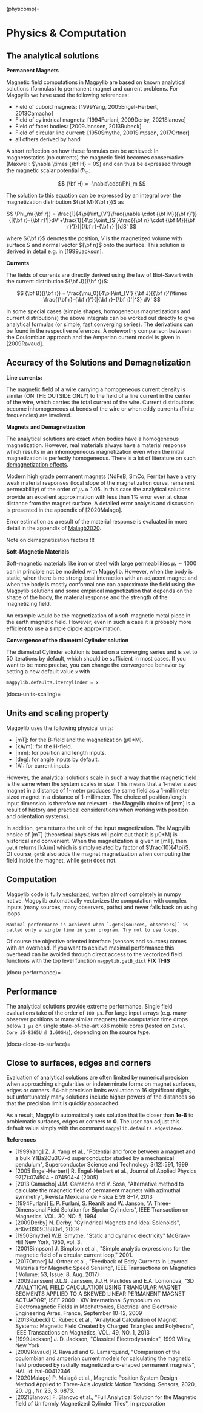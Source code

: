 (physcomp)=

# Physics & Computation

## The analytical solutions

**Permanent Magnets**

Magnetic field computations in Magpylib are based on known analytical solutions (formulas) to permanent magnet and current problems. For Magpylib we have used the following references:

- Field of cuboid magnets: \[1999Yang, 2005Engel-Herbert, 2013Camacho\]
- Field of cylindrical magnets: \[1994Furlani, 2009Derby, 2021Slanovc\]
- Field of facet bodies: \[2009Janssen, 2013Rubeck\]
- Field of circular line current: \[1950Smythe, 2001Simpson, 2017Ortner\]
- all others derived by hand

A short reflection on how these formulas can be achieved: In magnetostatics (no currents) the magnetic field becomes conservative (Maxwell: $\nabla \times {\bf H} = 0$) and can thus be expressed through the magnetic scalar potential $\Phi_m$:

$$
{\bf H} = -\nabla\cdot\Phi_m
$$

The solution to this equation can be expressed by an integral over the magnetization distribution ${\bf M}({\bf r})$ as

$$
\Phi_m({\bf r}) = \frac{1}{4\pi}\int_{V'}\frac{\nabla'\cdot {\bf M}({\bf r}')}{|{\bf r}-{\bf r}'|}dV'+\frac{1}{4\pi}\oint_{S'}\frac{{\bf n}'\cdot {\bf M}({\bf r}')}{|{\bf r}-{\bf r}'|}dS'
$$

where ${\bf r}$ denotes the position, $V$ is the magnetized volume with surface $S$ and normal vector ${\bf n}$ onto the surface. This solution is derived in detail e.g. in \[1999Jackson\].

**Currents**

The fields of currents are directly derived using the law of Biot-Savart with the current distribution ${\bf J}({\bf r})$:

$$
{\bf B}({\bf r}) = \frac{\mu_0}{4\pi}\int_{V'} {\bf J}({\bf r}')\times \frac{{\bf r}-{\bf r}'}{|{\bf r}-{\bf r}'|^3} dV'
$$

In some special cases (simple shapes, homogeneous magnetizations and current distributions) the above integrals can be worked out directly to give analytical formulas (or simple, fast converging series). The derivations can be found in the respective references. A noteworthy comparison between the Coulombian approach and the Amperian current model is given in \[2009Ravaud\].

## Accuracy of the Solutions and Demagnetization

**Line currents:**

The magnetic field of a wire carrying a homogeneous current density is similar (ON THE OUTSIDE ONLY) to the field of a line current in the center of the wire, which carries the total current of the wire. Current distributions become inhomogeneous at bends of the wire or when eddy currents (finite frequencies) are involved.

**Magnets and Demagnetization**

The analytical solutions are exact when bodies have a homogeneous magnetization. However, real materials always have a material response which results in an inhomogeneous magnetization even when the initial magnetization is perfectly homogeneous. There is a lot of literature on such [demagnetization effects](https://en.wikipedia.org/wiki/Demagnetizing_field).

Modern high grade permanent magnets (NdFeB, SmCo, Ferrite) have a very weak material responses (local slope of the magnetization curve, remanent permeability) of the order of $\mu_r \approx 1.05$. In this case the analytical solutions provide an excellent approximation with less than 1% error even at close distance from the magnet surface. A detailed error analysis and discussion is presented in the appendix of \[2020Malago\].

Error estimation as a result of the material response is evaluated in more detail in the appendix of [Malagò2020](https://www.mdpi.com/1424-8220/20/23/6873).

Note on demagnetization factors !!!

**Soft-Magnetic Materials**

Soft-magnetic materials like iron or steel with large permeabilities $\mu_r \sim 1000$ can in principle not be modeled with Magpylib. However, when the body is static, when there is no strong local interaction with an adjacent magnet and when the body is mostly conformal one can approximate the field using the Magpylib solutions and some empirical magnetization that depends on the shape of the body, the material response and the strength of the magnetizing field.

An example would be the magnetization of a soft-magnetic metal piece in the earth magnetic field. However, even in such a case it is probably more efficient to use a simple dipole approximation.

**Convergence of the diametral Cylinder solution**

The diametral Cylinder solution is based on a converging series and is set to 50 iterations by default, which should be sufficient in most cases. If you want to be more precise, you can change the convergence behavior by setting a new default value `x` with

```python
magpylib.defaults.itercylinder = x
```

(docu-units-scaling)=

## Units and scaling property

Magpylib uses the following physical units:

- \[mT\]: for the B-field and the magnetization (µ0\*M).
- \[kA/m\]: for the H-field.
- \[mm\]: for position and length inputs.
- \[deg\]: for angle inputs by default.
- \[A\]: for current inputs.

However, the analytical solutions scale in such a way that the magnetic field is the same when the system scales in size. This means that a 1-meter sized magnet in a distance of 1-meter produces the same field as a 1-millimeter sized magnet in a distance of 1-millimeter. The choice of position/length input dimension is therefore not relevant - the Magpylib choice of \[mm\] is a result of history and practical considerations when working with position and orientation systems).

In addition, `getB` returns the unit of the input magnetization. The Magpylib choice of \[mT\] (theoretical physicists will point out that it is µ0\*M) is historical and convenient. When the magnetization is given in \[mT\], then `getH` returns \[kA/m\] which is simply related by factor of $\frac{10}{4\pi}$. Of course, `getB` also adds the magnet magnetization when computing the field inside the magnet, while `getH` does not.
## Computation

Magpylib code is fully [vectorized](https://en.wikipedia.org/wiki/Array_programming), written almost completely in numpy native. Magpylib automatically vectorizes the computation with complex inputs (many sources, many observers, paths) and never falls back on using loops.

```{note}
Maximal performance is achieved when `.getB(sources, observers)` is called only a single time in your program. Try not to use loops.
```

Of course the objective oriented interface (sensors and sources) comes with an overhead. If you want to achieve maximal performance this overhead can be avoided through direct access to the vectorized field functions with the top level function `magpylib.getB_dict` **FIX THIS**



(docu-performance)=

## Performance

The analytical solutions provide extreme performance. Single field evaluations take of the order of `100 µs`. For large input arrays (e.g. many observer positions or many similar magnets) the computation time drops below `1 µs` on single state-of-the-art x86 mobile cores (tested on `Intel Core i5-8365U @ 1.60GHz`), depending on the source type.


(docu-close-to-surface)=

## Close to surfaces, edges and corners

Evaluation of analytical solutions are often limited by numerical precision when approaching singularities or indeterminate forms on magnet surfaces, edges or corners. 64-bit precision limits evaluation to 16 significant digits, but unfortunately many solutions include higher powers of the distances so that the precision limit is quickly approached.

As a result, Magpylib automatically sets solution that lie closer than **1e-8** to problematic surfaces, edges or corners to **0**. The user can adjust this default value simply with the command `magpylib.defaults.edgesize=x`.

**References**

- \[1999Yang\] Z. J. Yang et al., "Potential and force between a magnet and a bulk Y1Ba2Cu3O7-d superconductor studied by a mechanical pendulum", Superconductor Science and Technology 3(12):591, 1999
- \[2005 Engel-Herbert\] R. Engel-Herbert et al., Journal of Applied Physics 97(7):074504 - 074504-4 (2005)
- \[2013 Camacho\] J.M. Camacho and V. Sosa, "Alternative method to calculate the magnetic field of permanent magnets with azimuthal symmetry", Revista Mexicana de Fisica E 59 8–17, 2013
- \[1994Furlani\] E. P. Furlani, S. Reanik and W. Janson, "A Three-Dimensional Field Solution for Bipolar Cylinders", IEEE Transaction on Magnetics, VOL. 30, NO. 5, 1994
- \[2009Derby\] N. Derby, "Cylindrical Magnets and Ideal Solenoids", arXiv:0909.3880v1, 2009
- \[1950Smythe\] W.B. Smythe, "Static and dynamic electricity" McGraw-Hill New York, 1950, vol. 3.
- \[2001Simpson\] J. Simplson et al., "Simple analytic expressions for the magnetic field of a circular current loop," 2001.
- \[2017Ortner\] M. Ortner et al., "Feedback of Eddy Currents in Layered Materials for Magnetic Speed Sensing", IEEE Transactions on Magnetics ( Volume: 53, Issue: 8, Aug. 2017)
- \[2009Janssen\] J.L.G. Janssen, J.J.H. Paulides and E.A. Lomonova, "3D ANALYTICAL FIELD CALCULATION USING TRIANGULAR MAGNET SEGMENTS APPLIED TO A SKEWED LINEAR PERMANENT MAGNET ACTUATOR", ISEF 2009 - XIV International Symposium on Electromagnetic Fields in Mechatronics, Electrical and Electronic Engineering Arras, France, September 10-12, 2009
- \[2013Rubeck\] C. Rubeck et al., "Analytical Calculation of Magnet Systems: Magnetic Field Created by Charged Triangles and Polyhedra", IEEE Transactions on Magnetics, VOL. 49, NO. 1, 2013
- \[1999Jackson\] J. D. Jackson, "Classical Electrodynamics", 1999 Wiley, New York
- \[2009Ravaud\] R. Ravaud and G. Lamarquand, "Comparison of the coulombian and amperian current models for calculating the magnetic field produced by radially magnetized arc-shaped permanent magnets", HAL Id: hal-00412346
- \[2020Malago\] P. Malagò et al., Magnetic Position System Design Method Applied to Three-Axis Joystick Motion Tracking. Sensors, 2020, 20. Jg., Nr. 23, S. 6873.
- \[2021Slanovc\] F. Slanovc et al., "Full Analytical Solution for the Magnetic field of Uniformly Magnetized Cylinder Tiles", in preparation
